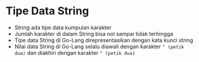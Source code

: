 # Tipe Data String

- String ada tipe data kumpulan karakter
- Jumlah karakter di dalam String bisa nol sampai tidak terhingga
- Tipe data String di Go-Lang direpresentasikan dengan kata kunci string
- Nilai data String di Go-Lang selalu diawali dengan karakter `" (petik dua)` dan diakhiri dengan karakter `" (petik dua)`
